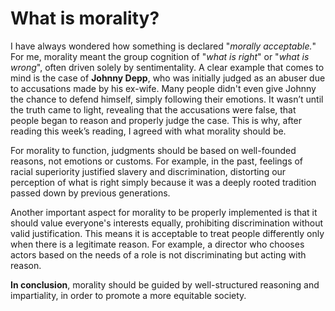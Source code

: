 What is morality?
========================

I have always wondered how something is declared "*morally acceptable.*" For me, morality meant the group cognition of "*what is right*" or "*what is wrong*", often driven solely by sentimentality. A clear example that comes to mind is the case of **Johnny Depp**, who was initially judged as an abuser due to accusations made by his ex-wife. Many people didn't even give Johnny the chance to defend himself, simply following their emotions. It wasn’t until the truth came to light, revealing that the accusations were false, that people began to reason and properly judge the case. This is why, after reading this week’s reading, I agreed with what morality should be.

For morality to function, judgments should be based on well-founded reasons, not emotions or customs. For example, in the past, feelings of racial superiority justified slavery and discrimination, distorting our perception of what is right simply because it was a deeply rooted tradition passed down by previous generations.

Another important aspect for morality to be properly implemented is that it should value everyone's interests equally, prohibiting discrimination without valid justification. This means it is acceptable to treat people differently only when there is a legitimate reason. For example, a director who chooses actors based on the needs of a role is not discriminating but acting with reason.

**In conclusion**, morality should be guided by well-structured reasoning and impartiality, in order to promote a more equitable society.